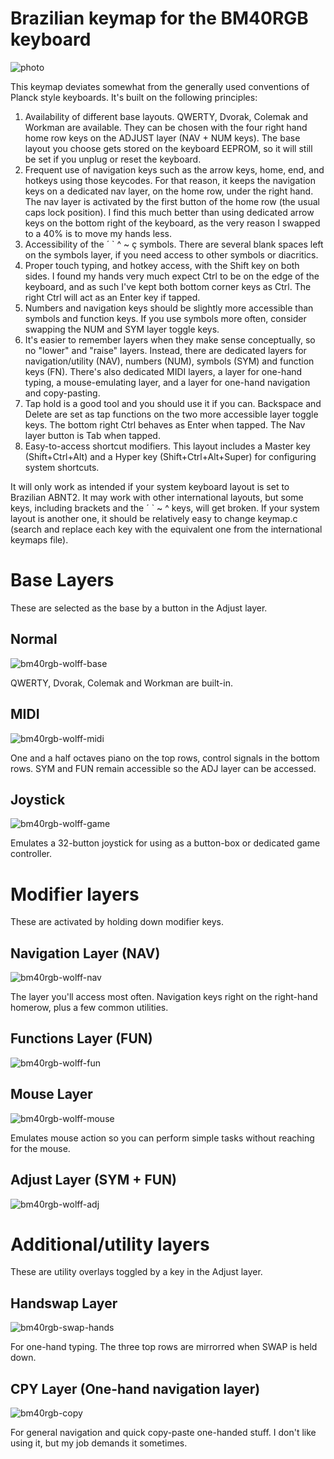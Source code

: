 # Brazilian keymap for the BM40RGB keyboard

![photo](https://user-images.githubusercontent.com/62627597/228396721-b38ea064-6e80-4aff-90ec-01164d0515ae.jpg)

This keymap deviates somewhat from the generally used conventions of Planck style keyboards. 
It's built on the following principles:

1. Availability of different base layouts. QWERTY, Dvorak, Colemak and Workman are available. They can be chosen with the four right hand home row keys on the ADJUST layer (NAV + NUM keys). The base layout you choose gets stored on the keyboard EEPROM, so it will still be set if you unplug or reset the keyboard.
2. Frequent use of navigation keys such as the arrow keys, home, end, and hotkeys using those keycodes. For that reason, it keeps the navigation keys on a dedicated nav layer, on the home row, under the right hand. The nav layer is activated by the first button of the home row (the usual caps lock position). I find this much better than using dedicated arrow keys on the bottom right of the keyboard, as the very reason I swapped to a 40% is to move my hands less.
3. Accessibility of the ´ ` ^ ~ ç symbols. There are several blank spaces left on the symbols layer, if you need access to other symbols or diacritics.
4. Proper touch typing, and hotkey access, with the Shift key on both sides. I found my hands very much expect Ctrl to be on the edge of the keyboard, and as such I've kept both bottom corner keys as Ctrl. The right Ctrl will act as an Enter key if tapped.
5. Numbers and navigation keys should be slightly more accessible than symbols and function keys. If you use symbols more often, consider swapping the NUM and SYM layer toggle keys.
6. It's easier to remember layers when they make sense conceptually, so no "lower" and "raise" layers. Instead, there are dedicated layers for navigation/utility (NAV), numbers (NUM), symbols (SYM) and function keys (FN). There's also dedicated MIDI layers, a layer for one-hand typing, a mouse-emulating layer, and a layer for one-hand navigation and copy-pasting.
7. Tap hold is a good tool and you should use it if you can. Backspace and Delete are set as tap functions on the two more accessible layer toggle keys. The bottom right Ctrl behaves as Enter when tapped. The Nav layer button is Tab when tapped.
8. Easy-to-access shortcut modifiers. This layout includes a Master key (Shift+Ctrl+Alt) and a Hyper key (Shift+Ctrl+Alt+Super) for configuring system shortcuts.

It will only work as intended if your system keyboard layout is set to Brazilian ABNT2. It may work with other international layouts, but some keys, including brackets and the ´ ` ~ ^ keys, will get broken. If your system layout is another one, it should be relatively easy to change keymap.c (search and replace each key with the equivalent one from the international keymaps file). 

# Base Layers

These are selected as the base by a button in the Adjust layer.

## Normal

![bm40rgb-wolff-base](https://user-images.githubusercontent.com/62627597/228848191-cb403c12-c090-4aeb-b207-506e5c80c547.png)

QWERTY, Dvorak, Colemak and Workman are built-in.

## MIDI

![bm40rgb-wolff-midi](https://user-images.githubusercontent.com/62627597/228708182-5ba2b9f4-e1f4-4e10-be6e-58ff373f274a.png)

One and a half octaves piano on the top rows, control signals in the bottom rows. SYM and FUN remain accessible so the ADJ layer can be accessed.

## Joystick

![bm40rgb-wolff-game](https://user-images.githubusercontent.com/62627597/228709807-43f39b05-03a6-4e48-9fca-15ad28824f5b.png)

Emulates a 32-button joystick for using as a button-box or dedicated game controller.

# Modifier layers

These are activated by holding down modifier keys.

## Navigation Layer (NAV)

![bm40rgb-wolff-nav](https://user-images.githubusercontent.com/62627597/228712172-a3c42451-e43b-445d-8777-5e62aaf7d6a2.png)

The layer you'll access most often. Navigation keys right on the right-hand homerow, plus a few common utilities.

## Functions Layer (FUN)

![bm40rgb-wolff-fun](https://user-images.githubusercontent.com/62627597/228708222-044c9ff2-af17-4259-ab36-490aef111fae.png)

## Mouse Layer

![bm40rgb-wolff-mouse](https://user-images.githubusercontent.com/62627597/228847570-6ca1ca4a-c485-4fe0-9ff7-43369646b50f.png)

Emulates mouse action so you can perform simple tasks without reaching for the mouse.

## Adjust Layer (SYM + FUN)

![bm40rgb-wolff-adj](https://user-images.githubusercontent.com/62627597/228708232-9281bfb4-f7da-4999-9a62-9b102d6880a2.png)

# Additional/utility layers

These are utility overlays toggled by a key in the Adjust layer.

## Handswap Layer

![bm40rgb-swap-hands](https://user-images.githubusercontent.com/62627597/228848216-ae998d68-6807-4726-9306-6221a0f3b151.png)

For one-hand typing. The three top rows are mirrorred when SWAP is held down.

## CPY Layer (One-hand navigation layer)

![bm40rgb-copy](https://user-images.githubusercontent.com/62627597/228847641-4caa777e-c368-4921-a0a4-10c47afa2537.png)

For general navigation and quick copy-paste one-handed stuff. I don't like using it, but my job demands it sometimes.
